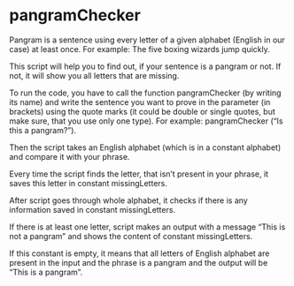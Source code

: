 # pangramChecker
Pangram is a sentence using every letter of a given alphabet (English in our case) at least once. For example: The five boxing wizards jump quickly.

This script will help you to find out, if your sentence is a pangram or not. If not, it will show you all letters that are missing.



To run the code, you have to call the function pangramChecker (by writing its name) and write the sentence you want to prove in the parameter (in brackets) using the quote marks (it could be double or single quotes, but make sure, that you use only one type). For example: pangramChecker (“Is this a pangram?”). 

Then the script takes an English alphabet (which is in a constant alphabet) and compare it with your phrase. 

Every time the script finds the letter, that isn’t present in your phrase, it saves this letter in constant missingLetters. 

After script goes through whole alphabet, it checks if there is any information saved in constant missingLetters. 

If there is at least one letter, script makes an output with a message “This is not a pangram” and shows the content of constant 
missingLetters. 

If this constant is empty, it means that all letters of English alphabet are present in the input and the phrase is a pangram and the output will be “This is a pangram”. 
